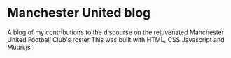 # Manchester United blog
A blog of my contributions to the discourse on the rejuvenated Manchester United Football Club's roster
This was built with HTML, CSS Javascript and Muuri.js
